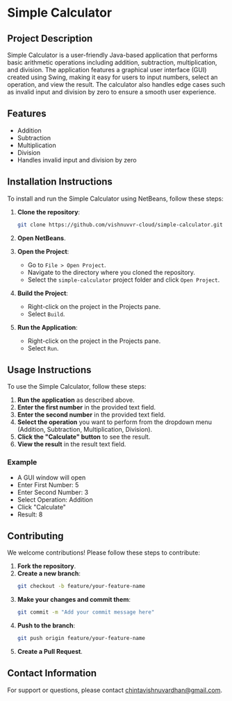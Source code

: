 # Simple Calculator

## Project Description
Simple Calculator is a user-friendly Java-based application that performs basic arithmetic operations including addition, subtraction, multiplication, and division. The application features a graphical user interface (GUI) created using Swing, making it easy for users to input numbers, select an operation, and view the result. The calculator also handles edge cases such as invalid input and division by zero to ensure a smooth user experience.

## Features
- Addition
- Subtraction
- Multiplication
- Division
- Handles invalid input and division by zero

## Installation Instructions
To install and run the Simple Calculator using NetBeans, follow these steps:

1. **Clone the repository**:
    ```bash
    git clone https://github.com/vishnuvvr-cloud/simple-calculator.git
    ```
2. **Open NetBeans**.

3. **Open the Project**:
    - Go to `File > Open Project`.
    - Navigate to the directory where you cloned the repository.
    - Select the `simple-calculator` project folder and click `Open Project`.

4. **Build the Project**:
    - Right-click on the project in the Projects pane.
    - Select `Build`.

5. **Run the Application**:
    - Right-click on the project in the Projects pane.
    - Select `Run`.

## Usage Instructions
To use the Simple Calculator, follow these steps:

1. **Run the application** as described above.
2. **Enter the first number** in the provided text field.
3. **Enter the second number** in the provided text field.
4. **Select the operation** you want to perform from the dropdown menu (Addition, Subtraction, Multiplication, Division).
5. **Click the "Calculate" button** to see the result.
6. **View the result** in the result text field.

### Example

- A GUI window will open
- Enter First Number: 5
- Enter Second Number: 3
- Select Operation: Addition
- Click "Calculate"
- Result: 8

## Contributing
We welcome contributions! Please follow these steps to contribute:

1. **Fork the repository**.
2. **Create a new branch**:
    ```bash
    git checkout -b feature/your-feature-name
    ```
3. **Make your changes and commit them**:
    ```bash
    git commit -m "Add your commit message here"
    ```
4. **Push to the branch**:
    ```bash
    git push origin feature/your-feature-name
    ```
5. **Create a Pull Request**.

## Contact Information
For support or questions, please contact [chintavishnuvardhan@gmail.com](mailto:chintavishnuvardhan@gmail.com).

